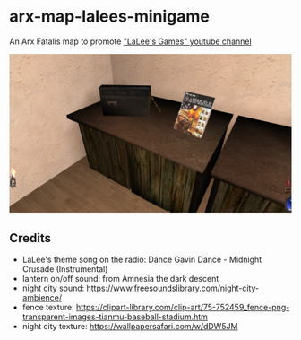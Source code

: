 # arx-map-lalees-minigame

An Arx Fatalis map to promote ["LaLee's Games" youtube channel](https://www.youtube.com/@rockerlalee)

![Preview](preview.jpg?raw=true 'Preview')

## Credits

- LaLee's theme song on the radio: Dance Gavin Dance - Midnight Crusade (Instrumental)
- lantern on/off sound: from Amnesia the dark descent
- night city sound: https://www.freesoundslibrary.com/night-city-ambience/
- fence texture: https://clipart-library.com/clip-art/75-752459_fence-png-transparent-images-tianmu-baseball-stadium.htm
- night city texture: https://wallpapersafari.com/w/dDW5JM

